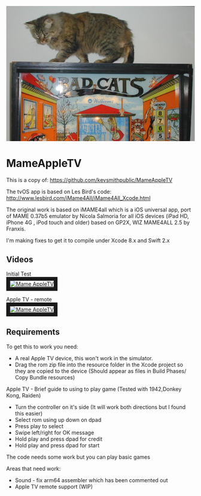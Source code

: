 ![alt tag](https://raw.githubusercontent.com/richardatlateralblast/MameAppleTV/master/badcat.jpg)

MameAppleTV
===========

This is a copy of: https://github.com/kevsmithpublic/MameAppleTV

The tvOS app is based on Les Bird's code: http://www.lesbird.com/iMame4All/iMame4All_Xcode.html

The original work is based on iMAME4all which is a iOS universal app, port of MAME 0.37b5 emulator by Nicola Salmoria for all iOS devices (iPad HD, iPhone 4G , iPod touch and older) based on GP2X, WIZ MAME4ALL 2.5 by Franxis. 

I'm making fixes to get it to compile under Xcode 8.x and Swift 2.x

Videos
------

Initial Test<br/>
<a href="http://www.youtube.com/watch?feature=player_embedded&v=VlO4nQGNFKU" target="_blank"><img src="http://img.youtube.com/vi/VlO4nQGNFKU/0.jpg" alt="Mame AppleTV" width="240" height="180" border="10" /></a>
<br/>

Apple TV - remote<br/>
<a href="http://www.youtube.com/watch?feature=player_embedded&v=zLY2Rkw6Rxk" target="_blank"><img src="http://img.youtube.com/vi/zLY2Rkw6Rxk/0.jpg" alt="Mame AppleTV" width="240" height="180" border="10" /></a>
<br/>

Requirements
------------

To get this to work you need:

- A real  Apple TV device, this won't work in the simulator.
- Drag the rom zip file into the resource folder in the Xcode project so they are copied to the device (Should appear as files in Build Phases/ Copy Bundle resources)

Apple TV - Brief guide to using to play game (Tested with 1942,Donkey Kong, Raiden)

- Turn the controller on it's side (It will work both directions but I found this easier)
- Select rom using up down on dpad
- Press play to select
- Swipe left/right for OK message
- Hold play and press dpad for credit 
- Hold play and press dpad for start


The code needs some work but you can play basic games

Areas that need work:

- Sound - fix arm64 assembler which has been commented out
- Apple TV remote support (WIP)

